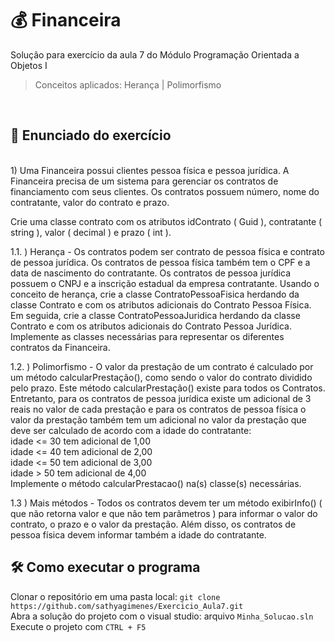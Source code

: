 # 💰 Financeira
Solução para exercício da aula 7 do Módulo Programação Orientada a Objetos I
> Conceitos aplicados:
> Herança | Polimorfismo
<br>

## 📌 Enunciado do exercício
<br>
1) Uma Financeira possui clientes pessoa física e pessoa jurídica. A Financeira precisa de um sistema para gerenciar os contratos de financiamento com seus clientes. Os contratos possuem número, nome do contratante, valor do contrato e prazo.

Crie uma classe contrato com os atributos idContrato ( Guid ), contratante ( string ), valor ( decimal ) e prazo ( int ).

1.1. ) Herança - Os contratos podem ser contrato de pessoa física e contrato de pessoa jurídica. Os contratos de pessoa física também tem o CPF  e a data de nascimento do contratante. Os contratos de pessoa jurídica possuem o CNPJ e a inscrição estadual da empresa contratante. Usando o conceito de herança, crie a classe ContratoPessoaFisica herdando da classe Contrato e com os atributos adicionais do Contrato Pessoa Física. Em seguida, crie a classe ContratoPessoaJuridica herdando da classe Contrato e com os atributos adicionais do Contrato Pessoa Jurídica.
Implemente as classes necessárias para representar os diferentes contratos da Financeira.

1.2. ) Polimorfismo - O valor da prestação de um contrato é calculado por um método calcularPrestação(), como sendo o valor do contrato dividido pelo prazo. Este método calcularPrestação() existe para todos os Contratos. Entretanto, para os contratos de pessoa jurídica existe um adicional de 3 reais no valor de cada prestação e para os contratos de pessoa física o valor da prestação também tem um adicional no valor da prestação que deve ser calculado de acordo com a idade do contratante:
<br>
idade <= 30 tem adicional de 1,00
<br>
idade <= 40 tem adicional de 2,00
<br>
idade <= 50 tem adicional de 3,00
<br>
idade > 50 tem adicional de 4,00
<br>
Implemente o método calcularPrestacao() na(s) classe(s) necessárias.


1.3 ) Mais métodos - Todos os contratos devem ter um método exibirInfo() ( que não retorna valor e que não tem parâmetros ) para informar o valor do contrato, o prazo e o valor da prestação. Além disso, os contratos de pessoa física devem informar também a idade do contratante.
<br>
## 🛠️ Como executar o programa
Clonar o repositório em uma pasta local: ```git clone``` ```https://github.com/sathyagimenes/Exercicio_Aula7.git```
<br>
Abra a solução do projeto com o visual studio: arquivo ```Minha_Solucao.sln```
<br>
Execute o projeto com ```CTRL + F5```
